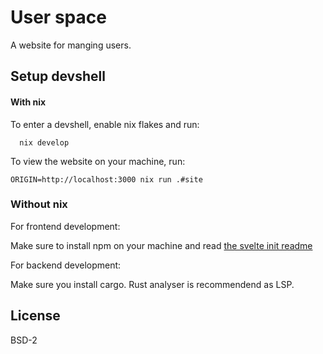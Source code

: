 # User space


A website for manging users.

## Setup devshell

#### With nix

To enter a devshell, enable nix flakes and run:

```shell
  nix develop
```

To view the website on your machine, run:

```shell
ORIGIN=http://localhost:3000 nix run .#site
```

### Without nix

For frontend development:

Make sure to install npm on your machine and read [the svelte init readme](./site/README.md)

For backend development:

Make sure you install cargo. Rust analyser is recommendend as LSP.

## License

BSD-2
